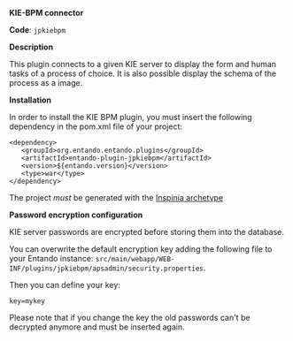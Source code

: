 **KIE-BPM connector**

**Code**: ```jpkiebpm```

**Description**

This plugin connects to a given KIE server to display the form and human tasks of a process of choice. It is also possible
display the schema of the process as a image.

**Installation**

In order to install the KIE BPM plugin, you must insert the following dependency in the pom.xml file of your project:

```
<dependency>
   <groupId>org.entando.entando.plugins</groupId>
   <artifactId>entando-plugin-jpkiebpm</artifactId>
   <version>${entando.version}</version>
   <type>war</type>
</dependency>
```

The project *must* be generated with the [Inspinia archetype](https://github.com/entando/entando-archetypes)

**Password encryption configuration**

KIE server passwords are encrypted before storing them into the database.

You can overwrite the default encryption key adding the following file to your Entando instance: `src/main/webapp/WEB-INF/plugins/jpkiebpm/apsadmin/security.properties`.

Then you can define your key:

    key=mykey

Please note that if you change the key the old passwords can't be decrypted anymore and must be inserted again.
